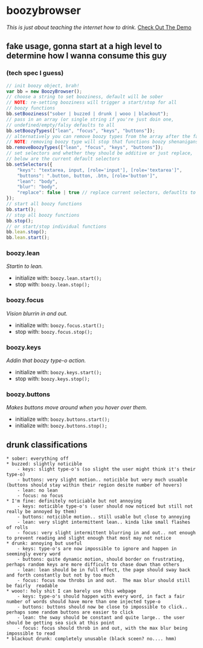 # boozybrowser
_This is just about teaching the internet how to drink._
<a href="http://www.boozybrowser.com" target="_blank">Check Out The Demo</a>

## fake usage, gonna start at a high level to determine how I wanna consume this guy 
### (tech spec I guess)
``` JavaScript
// init boozy object, brah!
var bb = new BoozyBrowser();
// choose a string to set booziness, default will be sober
// NOTE: re-setting booziness will trigger a start/stop for all 
// boozy functions
bb.setBooziness("sober | buzzed | drunk | wooo | blackout");
// pass in an array (or single string if you're just doin one, 
// undefined/empty/falsy defaults to all
bb.setBoozyTypes(["lean", "focus", "keys", "buttons"]);
// alternatively you can remove boozy types from the array after the fact
// NOTE: removing boozy type will stop that functions boozy shenanigans
bb.removeBoozyTypes(["lean", "focus", "keys", "buttons"]);
// set selectors and whether they should be additive or just replace, 
// below are the current default selectors
bb.setSelectors({
    "keys": "textarea, input, [role='input'], [role='textarea']",   
    "buttons": ".button, button, .btn, [role='button']",
    "lean": "body",
    "blur": "body",
    "replace": false | true // replace current selectors, defautlts to false
});
// start all boozy functions
bb.start();
// stop all boozy functions
bb.stop();
// or start/stop individual functions
bb.lean.stop();
bb.lean.start();
``` 

### boozy.lean
_Startin to lean._
* initialize with: `boozy.lean.start();`
* stop with: `boozy.lean.stop();`

### boozy.focus
_Vision blurrin in and out._
* initialize with: `boozy.focus.start();`
* stop with: `boozy.focus.stop();`

### boozy.keys
_Addin that boozy type-o action._
* initialize with: `boozy.keys.start();`
* stop with: `boozy.keys.stop();`

### boozy.buttons
_Makes buttons move around when you hover over them._
* initialize with: `boozy.buttons.start();`
* initialize with: `boozy.buttons.stop();`

## drunk classifications 
    * sober: everything off
    * buzzed: slightly noticible
        - keys: slight type-o's (so slight the user might think it's their type-o)
        - buttons: very slight motion.. noticible but very much usuable (buttons should stay within their region desite number of hovers)
        - lean: no lean
        - focus: no focus
    * I'm fine: definitely noticiable but not annoying 
        - keys: noticible type-o's (user should now noticed but still not really be annoyed by them)
        - buttons: noticible motion.. still usable but close to annoying
        - lean: very slight intermittent lean.. kinda like small flashes of rolls
        - focus: very slight intermittent blurring in and out.. not enough to prevent reading and slight enough that most may not notice
    * drunk: annoying but useful
        - keys: type-o's are now impossible to ignore and happen in seemingly every word
        - buttons: quite dynamic motion, should border on frustrating, perhaps random keys are more difficult to chase down than others
        - lean: lean should be in full effect, the page should sway back and forth constantly but not by too much
        - focus: focus now throbs in and out.  The max blur should still be fairly  readable
    * wooo!: holy shit I can barely use this webpage
        - keys: type-o's should happen with every word, in fact a fair number of words should have more than one injected type-o
        - buttons: buttons should now be close to impossible to click.. perhaps some random buttons are easier to click
        - lean: the sway should be constant and quite large.. the user should be getting sea sick at this point
        - focus: focus should throb in and out, with the max blur being impossible to read
    * blackout drunk: completely unusable (black sceen? no.... hmm)

